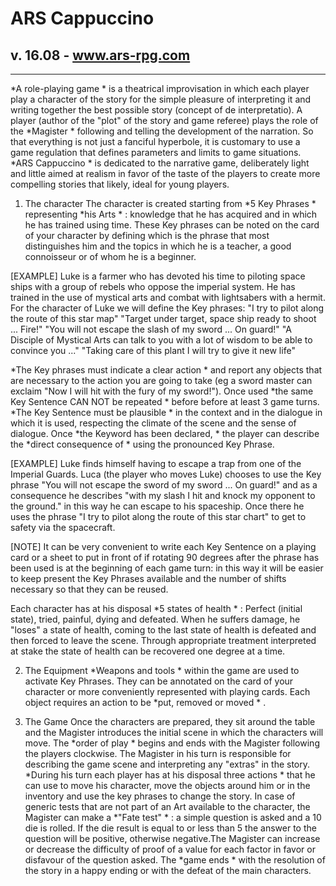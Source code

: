 # ARS Cappuccino
## v. 16.08 - www.ars-rpg.com
---

*A role-playing game * is a theatrical improvisation in which each player play a character of the story for the simple pleasure of interpreting it and writing together the best possible story (concept of de interpretatio).
A player (author of the "plot" of the story and game referee) plays the role of the  *Magister * following and telling the development of the narration. So that everything is not just a fanciful hyperbole, it is customary to use a game regulation that defines parameters and limits to game situations.
*ARS Cappuccino * is dedicated to the narrative game, deliberately light and little aimed at realism in favor of the taste of the players to create more compelling stories that likely, ideal for young players.




1. The character
The character is created starting from  *5 Key Phrases * representing  *his Arts * : knowledge that he has acquired and in which he has trained using time.
These Key phrases can be noted on the card of your character by defining which is the phrase that most distinguishes him and the topics in which he is a teacher, a good connoisseur or of whom he is a beginner.

[EXAMPLE] Luke is a farmer who has devoted his time to piloting space ships with a group of rebels who oppose the imperial system. He has trained in the use of mystical arts and combat with lightsabers with a hermit.
For the character of Luke we will define the Key phrases:
"I try to pilot along the route of this star map"
"Target under target, space ship ready to shoot ... Fire!"
"You will not escape the slash of my sword ... On guard!"
"A Disciple of Mystical Arts can talk to you with a lot of wisdom to be able to convince you ..."
"Taking care of this plant I will try to give it new life"

 *The Key phrases must indicate a clear action * and report any objects that are necessary to the action you are going to take (eg a sword master can exclaim "Now I will hit with the fury of my sword!").
Once used  *the same Key Sentence CAN NOT be repeated * before before at least 3 game turns.
 *The Key Sentence must be plausible * in the context and in the dialogue in which it is used, respecting the climate of the scene and the sense of dialogue.
Once  *the Keyword has been declared, * the player can describe the  *direct consequence of * using the pronounced Key Phrase.

[EXAMPLE] Luke finds himself having to escape a trap from one of the Imperial Guards.
Luca (the player who moves Luke) chooses to use the Key phrase "You will not escape the sword of my sword ... On guard!" and as a consequence he describes "with my slash I hit and knock my opponent to the ground." in this way he can escape to his spaceship.
Once there he uses the phrase "I try to pilot along the route of this star chart" to get to safety via the spacecraft.


[NOTE] It can be very convenient to write each Key Sentence on a playing card or a sheet to put in front of if rotating 90 degrees after the phrase has been used is at the beginning of each game turn: in this way it will be easier to keep present the Key Phrases available and the number of shifts necessary so that they can be reused.

Each character has at his disposal  *5 states of health * : Perfect (initial state), tried, painful, dying and defeated. When he suffers damage, he "loses" a state of health, coming to the last state of health is defeated and then forced to leave the scene. Through appropriate treatment interpreted at stake the state of health can be recovered one degree at a time.


2. The Equipment
 *Weapons and tools * within the game are used to activate Key Phrases. They can be annotated on the card of your character or more conveniently represented with playing cards. Each object requires an action to be  *put, removed or moved * .


3. The Game
Once the characters are prepared, they sit around the table and the Magister introduces the initial scene in which the characters will move. The  *order of play * begins and ends with the Magister following the players clockwise. The Magister in his turn is responsible for describing the game scene and interpreting any "extras" in the story.
 *During his turn each player has at his disposal three actions * that he can use to move his character, move the objects around him or in the inventory and use the key phrases to change the story.
In case of generic tests that are not part of an Art available to the character, the Magister can make a  *"Fate test" * : a simple question is asked and a 10 die is rolled. If the die result is equal to or less than 5 the answer to the question will be positive, otherwise negative.The Magister can increase or decrease the difficulty of proof of a value for each factor in favor or disfavour of the question asked.
The  *game ends * with the resolution of the story in a happy ending or with the defeat of the main characters.
